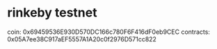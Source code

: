 # rinkeby testnet
coin: 0x69459536E930D570DC166c780F6F416dF0eb9CEC
contracts: 0x05A7ee38C917aEF5557A1A20c0f2976D571cc822
